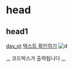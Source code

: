 # head
## head1
[day_ot](/day_ot)
[텍스트 확인하기](/day_ot/github.txt)
![d](/aa.png)

,,,
코드박스가 출력됩니다
,,,
